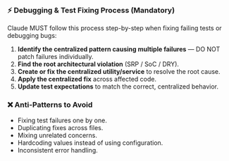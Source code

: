 ### ⚡️ **Debugging & Test Fixing Process (Mandatory)**

Claude MUST follow this process step-by-step when fixing failing tests or debugging bugs:

1. **Identify the centralized pattern causing multiple failures** — DO NOT patch failures individually.
2. **Find the root architectural violation** (SRP / SoC / DRY).
3. **Create or fix the centralized utility/service** to resolve the root cause.
4. **Apply the centralized fix** across affected code.
5. **Update test expectations** to match the correct, centralized behavior.

### ❌ Anti-Patterns to Avoid
- Fixing test failures one by one.
- Duplicating fixes across files.
- Mixing unrelated concerns.
- Hardcoding values instead of using configuration.
- Inconsistent error handling.